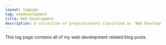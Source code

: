 ```yaml
---
layout: tagpage
tag: webdevelopment
title: Web Development
description: A collection of projects/posts classified as 'Web Development' on Emmanuel Menon's blog
---
```

This tag page contains all of my web development related blog posts.
